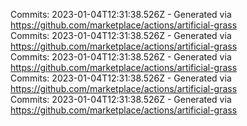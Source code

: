 Commits: 2023-01-04T12:31:38.526Z - Generated via https://github.com/marketplace/actions/artificial-grass
<br>
Commits: 2023-01-04T12:31:38.526Z - Generated via https://github.com/marketplace/actions/artificial-grass
<br>
Commits: 2023-01-04T12:31:38.526Z - Generated via https://github.com/marketplace/actions/artificial-grass
<br>
Commits: 2023-01-04T12:31:38.526Z - Generated via https://github.com/marketplace/actions/artificial-grass
<br>
Commits: 2023-01-04T12:31:38.526Z - Generated via https://github.com/marketplace/actions/artificial-grass
<br>
